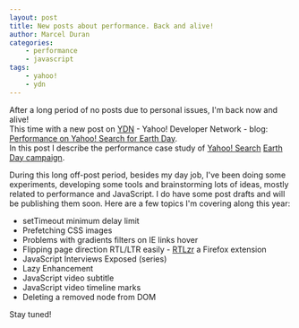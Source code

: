 ```yaml
--- 
layout: post
title: New posts about performance. Back and alive!
author: Marcel Duran
categories:
    - performance
    - javascript
tags:
    - yahoo!
    - ydn
---
```

After a long period of no posts due to personal issues, I'm back now and alive!  
This time with a new post on [YDN][1] - Yahoo! Developer Network - blog: [Performance on Yahoo! Search for Earth Day][2].  
In this post I describe the performance case study of [Yahoo! Search][3] [Earth Day campaign][4].

During this long off-post period, besides my day job, I've been doing some experiments, developing some tools and brainstorming lots of ideas, mostly related to performance and JavaScript. I do have some post drafts and will be publishing them soon. Here are a few topics I'm covering along this year: 
*   setTimeout minimum delay limit
*   Prefetching CSS images
*   Problems with gradients filters on IE links hover
*   Flipping page direction RTL/LTR easily - [RTLzr][5] a Firefox extension
*   JavaScript Interviews Exposed (series)
*   Lazy Enhancement
*   JavaScript video subtitle
*   JavaScript video timeline marks
*   Deleting a removed node from DOM

Stay tuned!

 [1]: http://developer.yahoo.net/blog/
 [2]: http://developer.yahoo.net/blog/archives/2010/04/performance_on_yahoo_search_earth_day_data_uri_ftw.html
 [3]: http://search.yahoo.com/
 [4]: http://events.yahoo.com/earthday/2010/
 [5]: https://addons.mozilla.org/en-US/firefox/addon/114416
